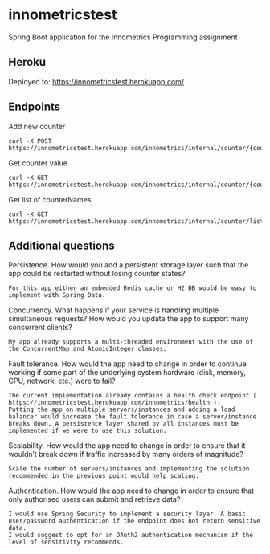 # innometricstest

Spring Boot application for the Innometrics Programming assignment

Heroku
--

Deployed to:
    https://innometricstest.herokuapp.com/ 

Endpoints
--

Add new counter

    curl -X POST https://innometricstest.herokuapp.com/innometrics/internal/counter/{counterName}
    
Get counter value

    curl -X GET https://innometricstest.herokuapp.com/innometrics/internal/counter/{counterName}

Get list of counterNames

    curl -X GET https://innometricstest.herokuapp.com/innometrics/internal/counter/list


Additional questions
--

Persistence. How would you  add a persistent storage layer such that the app could be restarted without losing counter states?

    For this app either an embedded Redis cache or H2 DB would be easy to implement with Spring Data.

Concurrency. What happens if your service is handling multiple simultaneous requests? How would you update the app to support 
many concurrent clients?

    My app already supports a multi-threaded environment with the use of the ConcurrentMap and AtomicInteger classes.

Fault tolerance. How would the app need to change in order to continue working if some part of the underlying system hardware
(disk, memory, CPU, network, etc.) were to fail?

    The current implementation already contains a health check endpoint ( https://innometricstest.herokuapp.com/innometrics/health ).
    Putting the app on multiple servers/instances and adding a load balancer would increase the fault tolerance in case a server/instance
    breaks down. A persistence layer shared by all instances must be implemented if we were to use this solution.

Scalability. How would the app need to change in order to ensure that it wouldn’t break down if traffic increased by many orders of magnitude?

    Scale the number of servers/instances and implementing the solution recommended in the previous point would help scaling.

Authentication. How would the app need to change in order to ensure that only authorised users can submit and retrieve data?

    I would use Spring Security to implement a security layer. A basic user/password authentication if the endpoint does not return sensitive data.
    I would suggest to opt for an OAuth2 authentication mechanism if the level of sensitivity recommends.

